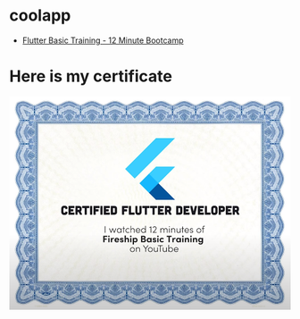 # coolapp

- [Flutter Basic Training - 12 Minute Bootcamp](https://www.youtube.com/watch?v=1xipg02Wu8s&ab_channel=Fireship)

# Here is my certificate
<p align="center">
  <img src="certificate.png"/>
</p>